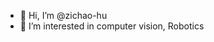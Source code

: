 - 👋 Hi, I’m @zichao-hu
- 👀 I’m interested in computer vision, Robotics

<!---
zichao-hu/zichao-hu is a ✨ special ✨ repository because its `README.md` (this file) appears on your GitHub profile.
You can click the Preview link to take a look at your changes.
--->
